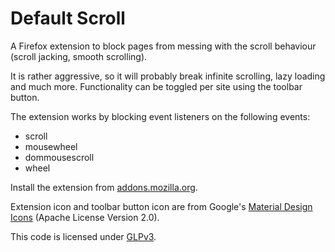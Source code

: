 # Default Scroll

A Firefox extension to block pages from messing with the scroll behaviour (scroll jacking, smooth scrolling).

It is rather aggressive, so it will probably break infinite scrolling, lazy loading and much more.
Functionality can be toggled per site using the toolbar button.

The extension works by blocking event listeners on the following events:
* scroll 
* mousewheel 
* dommousescroll 
* wheel

Install the extension from [addons.mozilla.org](https://addons.mozilla.org/en-US/firefox/addon/default-scroll/).

Extension icon and toolbar button icon are from Google's [Material Design Icons](https://github.com/google/material-design-icons/blob/a288bd9ffc0667026b8d156a06563cda803ed0a8/hardware/svg/production/ic_mouse_48px.svg) (Apache License Version 2.0).

This code is licensed under [GLPv3](https://www.gnu.org/licenses/gpl-3.0.en.html).
